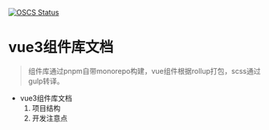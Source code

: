 [![OSCS Status](https://www.oscs1024.com/platform/badge/xuzhihui123/l-ui-component.svg?size=small)](https://www.oscs1024.com/project/xuzhihui123/l-ui-component?ref=badge_small)

# vue3组件库文档
> 组件库通过pnpm自带monorepo构建，vue组件根据rollup打包，scss通过gulp转译。

<!-- TOC -->

- vue3组件库文档
  1. 项目结构
  2. 开发注意点
